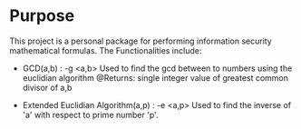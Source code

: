 # Purpose

This project is a personal package for performing information security mathematical formulas. The Functionalities include:

* GCD(a,b) : -g <a,b> Used to find the gcd between to numbers using the euclidian algorithm
                    @Returns: single integer value of greatest common divisor of a,b

* Extended Euclidian Algorithm(a,p) : -e <a,p> Used to find the inverse of 'a' with respect to prime number 'p'.
